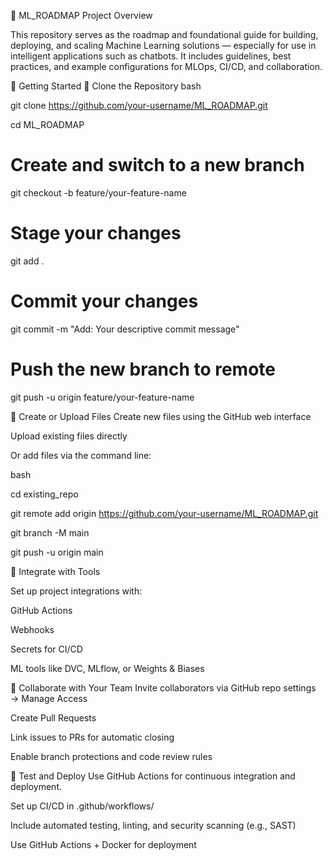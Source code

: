 🧠 ML_ROADMAP
Project Overview

This repository serves as the roadmap and foundational guide for building, deploying, and scaling Machine Learning solutions — especially for use in intelligent applications such as chatbots. It includes guidelines, best practices, and example configurations for MLOps, CI/CD, and collaboration.

🚀 Getting Started
🔄 Clone the Repository
bash

git clone https://github.com/your-username/ML_ROADMAP.git

cd ML_ROADMAP


# Create and switch to a new branch
git checkout -b feature/your-feature-name

# Stage your changes
git add .

# Commit your changes
git commit -m "Add: Your descriptive commit message"

# Push the new branch to remote
git push -u origin feature/your-feature-name

📁 Create or Upload Files
Create new files using the GitHub web interface

Upload existing files directly

Or add files via the command line:

bash

cd existing_repo

git remote add origin https://github.com/your-username/ML_ROADMAP.git

git branch -M main

git push -u origin main

🔧 Integrate with Tools

Set up project integrations with:

GitHub Actions

Webhooks

Secrets for CI/CD

ML tools like DVC, MLflow, or Weights & Biases

🤝 Collaborate with Your Team
Invite collaborators via GitHub repo settings → Manage Access

Create Pull Requests

Link issues to PRs for automatic closing

Enable branch protections and code review rules

🧪 Test and Deploy
Use GitHub Actions for continuous integration and deployment.

Set up CI/CD in .github/workflows/

Include automated testing, linting, and security scanning (e.g., SAST)

Use GitHub Actions + Docker for deployment


